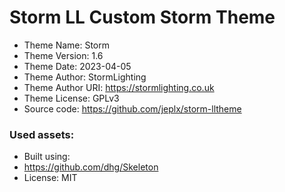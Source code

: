 # Storm LL Custom Storm Theme
                                                                                                                                                                         
*	Theme Name: Storm
*	Theme Version: 1.6
*	Theme Date: 2023-04-05
*	Theme Author: StormLighting
*	Theme Author URI: https://stormlighting.co.uk
*	Theme License: GPLv3
*	Source code: https://github.com/jeplx/storm-lltheme


### Used assets:
* Built using:
* https://github.com/dhg/Skeleton
* License: MIT

